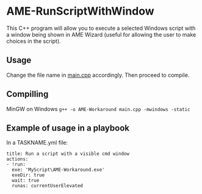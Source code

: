 # AME-RunScriptWithWindow
This C++ program will allow you to execute a selected Windows script with a window being shown in AME Wizard (useful for allowing the user to make choices in the script).

## Usage
Change the file name in [main.cpp](https://github.com/PearPony/AME-RunScriptWithWindow/blob/main/main.cpp) accordingly. Then proceed to compile.

## Compilling
MinGW on Windows
```g++ -o AME-Workaround main.cpp -mwindows -static```

## Example of usage in a playbook
In a TASKNAME.yml file:
```
title: Run a script with a visible cmd window
actions:
- !run:
  exe: 'MyScript\AME-Workaround.exe'
  exeDir: true
  wait: true
  runas: currentUserElevated
```
